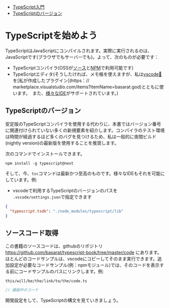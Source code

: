 * [TypeScript入門](#getting-started-with-typescript)
* [TypeScriptのバージョン](#typescript-version)

# TypeScriptを始めよう

TypeScriptはJavaScriptにコンパイルされます。実際に実行されるのは、JavaScriptです(ブラウザでもサーバーでも)。よって、次のものが必要です：

* TypeScriptコンパイラ(OSSが[ソース](https://github.com/Microsoft/TypeScript/)と[NPM](https://www.npmjs.com/package/typescript)で利用可能です)
* TypeScriptエディタ(そうしたければ、メモ帳を使えますが、私は[vscode🌹](https://code.visualstudio.com/)を[私が作成したプラグイン](https：// marketplace.visualstudio.com/items?itemName=basarat.god)とともに使います。　また、[様々なIDE](https://github.com/Microsoft/TypeScript/wiki/TypeScript-Editor-Support)がサポートされています。)


## TypeScriptのバージョン
安定版のTypeScriptコンパイラを使用する代わりに、本書ではバージョン番号に関連付けられていない多くの新規要素を紹介します。コンパイラのテスト環境は時間が経過するほど多くのバグを見つけるため、私は一般的に夜間ビルド(nightly version)の最新版を使用することを推奨します。

次のコマンドでインストールできます。

```
npm install -g typescript@next
```

そして、今、`tsc`コマンドは最新かつ至高のものです。様々なIDEもそれを可能にしています。例:

* vscodeで利用するTypeScriptのバージョンのパスを `.vscode/settings.json`で指定できます

```json
{
  "typescript.tsdk": "./node_modules/typescript/lib"
}
```

## ソースコード取得
この書籍のソースコードは、githubのリポジトリ https://github.com/basarat/typescript-book/tree/master/code にあります。
ほとんどのコードサンプルは、vscodeにコピーしてそのまま実行できます。追加設定が必要なコードサンプル(例：npmモジュール)では、そのコードを表示する前にコードサンプルのパスにリンクします。例:

`this/will/be/the/link/to/the/code.ts`
```ts
// 議論中のコード
```

開発設定をして、TypeScriptの構文を見ていきましょう。
